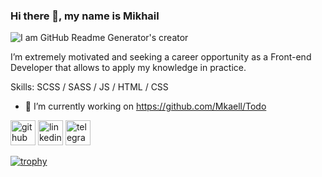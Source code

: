 ### Hi there 👋, my name is Mikhail

![I am GitHub Readme Generator's creator](https://agreemtech.com/wp-content/uploads/2021/05/web-development.jpg)

I’m extremely motivated and seeking a career opportunity as a Front-end Developer that allows to apply my knowledge in practice.

Skills: SCSS / SASS  / JS / HTML / CSS

- 🔭 I’m currently working on https://github.com/Mkaell/Todo 


[<img src='https://cdn.jsdelivr.net/npm/simple-icons@3.0.1/icons/github.svg' alt='github' height='40'>](https://github.com/Mkaell)  [<img src='https://cdn.jsdelivr.net/npm/simple-icons@3.0.1/icons/linkedin.svg' alt='linkedin' height='40'>](https://www.linkedin.com/in/linkedin.com/in/mikhail-rohacevich/)  [<img src='https://cdn.jsdelivr.net/npm/simple-icons@3.0.1/icons/telegram.svg' alt='telegram' height='40'>](https://t.me/mkaelll)  

[![trophy](https://github-profile-trophy.vercel.app/?username=Mkaell)](https://github.com/ryo-ma/github-profile-trophy)


